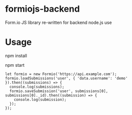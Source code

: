# formiojs-backend
Form.io JS library re-written for backend node.js use

# Usage

npm install

npm start

```
let formio = new Formio('https://api.example.com');
formio.loadSubmissions('user', { 'data.username': 'demo' }).then((submissions) => {
  console.log(submissions);
  formio.saveSubmission('user', submissions[0], submissions[0]._id).then((submission) => {
    console.log(submission);
  });
});
```
